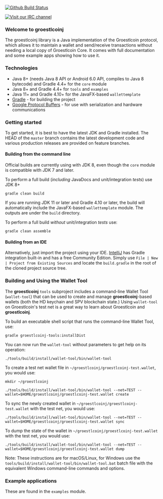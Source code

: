 [![Github Build Status](https://github.com/Groestlcoin/groestlcoinj/workflows/Java%20CI/badge.svg)](https://github.com/Groestlcoin/groestlcoinj/actions)

[![Visit our IRC channel](https://kiwiirc.com/nextclient/irc.libera.chat/groestlcoin.png)](https://kiwiirc.com/nextclient/irc.libera.chat/groestlcoin)

### Welcome to groestlcoinj

The groestlcoinj library is a Java implementation of the Groestlcoin protocol, which allows it to maintain a wallet and send/receive transactions without needing a local copy of Groestlcoin Core. It comes with full documentation and some example apps showing how to use it.

### Technologies

* Java 8+ (needs Java 8 API or Android 6.0 API, compiles to Java 8 bytecode) and Gradle 4.4+ for the `core` module
* Java 8+ and Gradle 4.4+ for `tools` and `examples`
* Java 11+ and Gradle 4.10+ for the JavaFX-based `wallettemplate`
* [Gradle](https://gradle.org/) - for building the project
* [Google Protocol Buffers](https://github.com/google/protobuf) - for use with serialization and hardware communications

### Getting started

To get started, it is best to have the latest JDK and Gradle installed. The HEAD of the `master` branch contains the latest development code and various production releases are provided on feature branches.

#### Building from the command line

Official builds are currently using with JDK 8, even though the `core` module is compatible with JDK 7 and later.

To perform a full build (*including* JavaDocs and unit/integration *tests*) use JDK 8+
```
gradle clean build
```
If you are running JDK 11 or later and Gradle 4.10 or later, the build will automatically include the JavaFX-based `wallettemplate` module. The outputs are under the `build` directory.

To perform a full build *without* unit/integration *tests* use:
```
gradle clean assemble
```

#### Building from an IDE

Alternatively, just import the project using your IDE. [IntelliJ](http://www.jetbrains.com/idea/download/) has Gradle integration built-in and has a free Community Edition. Simply use `File | New | Project from Existing Sources` and locate the `build.gradle` in the root of the cloned project source tree.

### Building and Using the Wallet Tool

The **groestlcoinj** `tools` subproject includes a command-line Wallet Tool (`wallet-tool`) that can be used to create and manage **groestlcoinj**-based wallets (both the HD keychain and SPV blockchain state.) Using `wallet-tool` on Groestlcoin's test net is a great way to learn about Groestlcoin and **groestlcoinj**.

To build an executable shell script that runs the command-line Wallet Tool, use:
```
gradle groestlcoinj-tools:installDist
```

You can now run the `wallet-tool` without parameters to get help on its operation:
```
./tools/build/install/wallet-tool/bin/wallet-tool
```

To create a test net wallet file in `~/groestlcoinj/groestlcoinj-test.wallet`, you would use:
```
mkdir ~/groestlcoinj
```
```
./tools/build/install/wallet-tool/bin/wallet-tool --net=TEST --wallet=$HOME/groestlcoinj/groestlcoinj-test.wallet create
```

To sync the newly created wallet in `~/groestlcoinj/groestlcoinj-test.wallet` with the test net, you would use:
```
./tools/build/install/wallet-tool/bin/wallet-tool --net=TEST --wallet=$HOME/groestlcoinj/groestlcoinj-test.wallet sync
```

To dump the state of the wallet in `~/groestlcoinj/groestlcoinj-test.wallet` with the test net, you would use:
```
./tools/build/install/wallet-tool/bin/wallet-tool --net=TEST --wallet=$HOME/groestlcoinj/groestlcoinj-test.wallet dump
```

Note: These instructions are for macOS/Linux, for Windows use the `tools/build/install/wallet-tool/bin/wallet-tool.bat` batch file with the equivalent Windows command-line commands and options.

### Example applications

These are found in the `examples` module.
